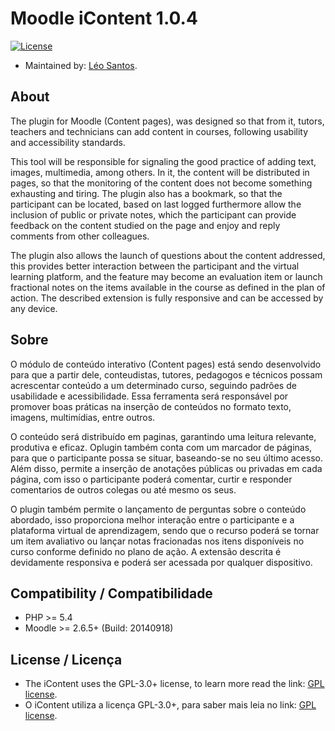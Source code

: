 # Moodle iContent 1.0.4
[![License](https://poser.pugx.org/covex-nn/moodle/license)](http://www.gnu.org/copyleft/gpl.html)

* Maintained by: [Léo Santos](https://br.linkedin.com/in/leorenis).

## About
The plugin for Moodle (Content pages), was designed so that from it, tutors, teachers and technicians can add content in courses, following usability and accessibility standards.

This tool will be responsible for signaling the good practice of adding text, images, multimedia, among others. In it, the content will be distributed in pages, so that the monitoring of the content does not become something exhausting and tiring. The plugin also has a bookmark, so that the participant can be located, based on last logged furthermore allow the inclusion of public or private notes, which the participant can provide feedback on the content studied on the page and enjoy and reply comments from other colleagues.

The plugin also allows the launch of questions about the content addressed, this provides better interaction between the participant and the virtual learning platform, and the feature may become an evaluation item or launch fractional notes on the items available in the course as defined in the plan of action. The described extension is fully responsive and can be accessed by any device.

## Sobre
O módulo de conteúdo interativo (Content pages) está sendo desenvolvido para que a partir dele, conteudistas, tutores, pedagogos e técnicos possam acrescentar conteúdo a um determinado curso, seguindo padrões de usabilidade e acessibilidade.
Essa ferramenta será responsável por promover boas práticas na inserção de conteúdos no formato texto, imagens, multimídias, entre outros.

O conteúdo será distribuído em paginas, garantindo uma leitura relevante, produtiva e eficaz. Oplugin também conta com um marcador de páginas, para que o participante possa se situar, baseando-se no seu último acesso. Além disso, permite a inserção de anotações públicas ou privadas em cada página, com isso o participante poderá comentar, curtir e responder comentarios de outros colegas ou até mesmo os seus.

O plugin também permite o lançamento de perguntas sobre o conteúdo abordado, isso proporciona melhor interação entre o participante e a plataforma virtual de aprendizagem, sendo que o recurso poderá se tornar um item avaliativo ou lançar notas fracionadas nos itens disponíveis no curso conforme definido no plano de ação. A extensão descrita é devidamente responsiva e poderá ser acessada por qualquer dispositivo.

## Compatibility / Compatibilidade
* PHP >= 5.4
* Moodle >= 2.6.5+ (Build: 20140918)

## License / Licença
* The iContent uses the GPL-3.0+ license, to learn more read the link: [GPL license](http://www.gnu.org/copyleft/gpl.html).
* O iContent utiliza a licença GPL-3.0+, para saber mais leia no link: [GPL license](http://www.gnu.org/copyleft/gpl.html).